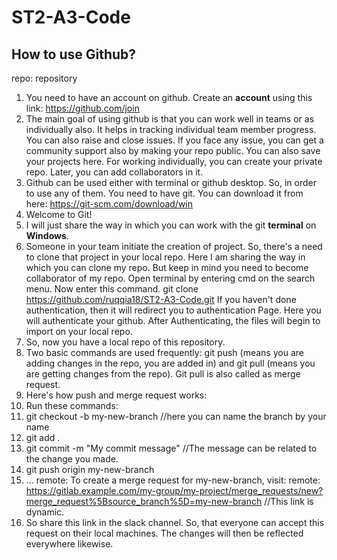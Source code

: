 # ST2-A3-Code

## How to use Github?
repo: repository
1. You need to have an account on github. Create an **account** using this link: https://github.com/join
2. The main goal of using github is that you can work well in teams or as individually also. It helps in tracking individual team member progress. You can also raise and close issues. If you face any issue, you can get a community support also by making your repo public. You can also save your projects here. For working individually, you can create your private repo. Later, you can add collaborators in it.
3. Github can be used either with terminal or github desktop. So, in order to use any of them. You need to have git. You can download it from here: https://git-scm.com/download/win
4. Welcome to Git!
5. I will just share the way in which you can work with the git **terminal** on **Windows**.
6. Someone in your team initiate the creation of project. So, there's a need to clone that project in your local repo. Here I am sharing the way in which you can clone my repo. But keep in mind you need to become collaborator of my repo. Open terminal by entering cmd on the search menu. Now enter this command. git clone https://github.com/ruqqia18/ST2-A3-Code.git If you haven't done authentication, then it will redirect you to authentication Page. Here you will authenticate your github. After Authenticating, the files will begin to import on your local repo.
7. So, now you have a local repo of this repository.
8. Two basic commands are used frequently: git push (means you are adding changes in the repo, you are added in) and git pull (means you are getting changes from the repo). Git pull is also called as merge request. 
9. Here's how push and merge request works:
10. Run these commands:
11. git checkout -b my-new-branch //here you can name the branch by your name
12. git add .
13. git commit -m "My commit message" //The message can be related to the change you made.
14. git push origin my-new-branch
15. ...
remote: To create a merge request for my-new-branch, visit:
remote:   https://gitlab.example.com/my-group/my-project/merge_requests/new?merge_request%5Bsource_branch%5D=my-new-branch
//This link is dynamic. 
16. So share this link in the slack channel. So, that everyone can accept this request on their local machines. The changes will then be reflected everywhere likewise.
